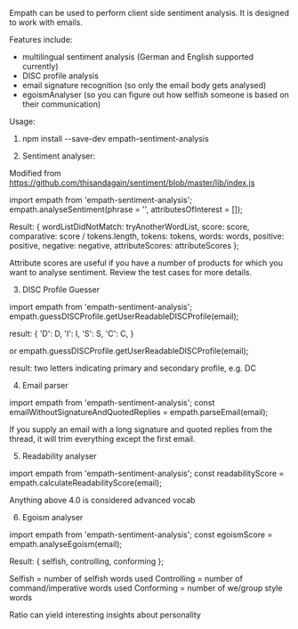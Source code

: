 Empath can be used to perform client side sentiment analysis. It is designed to work with emails.

Features include:
- multilingual sentiment analysis (German and English supported currently)
- DISC profile analysis
- email signature recognition (so only the email body gets analysed)
- egoismAnalyser (so you can figure out how selfish someone is based on their communication)

Usage:
1. npm install --save-dev empath-sentiment-analysis

2. Sentiment analyser:

Modified from https://github.com/thisandagain/sentiment/blob/master/lib/index.js

import empath from 'empath-sentiment-analysis';
empath.analyseSentiment(phrase = '', attributesOfInterest = []);

Result: 
{
    wordListDidNotMatch: tryAnotherWordList,
    score:          score,
    comparative:    score / tokens.length,
    tokens:         tokens,
    words:          words,
    positive:       positive,
    negative:       negative,
    attributeScores: attributeScores
};

Attribute scores are useful if you have a number of products for which you want to analyse sentiment. Review the test cases for more details.

3. DISC Profile Guesser

import empath from 'empath-sentiment-analysis';
empath.guessDISCProfile.getUserReadableDISCProfile(email);

result: 
{
    'D': D,
    'I': I,
    'S': S,
    'C': C,
}

or
empath.guessDISCProfile.getUserReadableDISCProfile(email);

result: two letters indicating primary and secondary profile, e.g. DC

4. Email parser

import empath from 'empath-sentiment-analysis';
const emailWithoutSignatureAndQuotedReplies = empath.parseEmail(email);

If you supply an email with a long signature and quoted replies from the thread, it will trim everything except the first email.

5. Readability analyser

import empath from 'empath-sentiment-analysis';
const readabilityScore = empath.calculateReadabilityScore(email);

Anything above 4.0 is considered advanced vocab

6. Egoism analyser

import empath from 'empath-sentiment-analysis';
const egoismScore = empath.analyseEgoism(email);

Result:
{
    selfish, 
    controlling, 
    conforming
};

Selfish = number of selfish words used
Controlling = number of command/imperative words used
Conforming = number of we/group style words

Ratio can yield interesting insights about personality